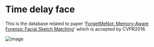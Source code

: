 # Time delay face

This is the database related to paper '[ForgetMeNot: Memory-Aware Forensic Facial Sketch Matching](http://www.eecs.qmul.ac.uk/~tmh/papers/ouyang2016forgetmenot)' which is accepted by CVPR2016.

![image](http://sketchx.eecs.qmul.ac.uk/wp-content/uploads/sites/27/2016/04/cvpr3-768x623.jpg)
